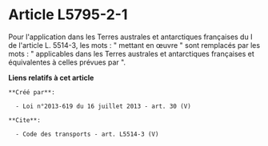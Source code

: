 # Article L5795-2-1

Pour l'application dans les Terres australes et antarctiques françaises du I de l'article L. 5514-3, les mots : " mettant en
œuvre " sont remplacés par les mots : " applicables dans les Terres australes et antarctiques françaises et équivalentes à
celles prévues par ".

**Liens relatifs à cet article**

	**Créé par**:

	  - Loi n°2013-619 du 16 juillet 2013 - art. 30 (V)

	**Cite**:

	  - Code des transports - art. L5514-3 (V)
